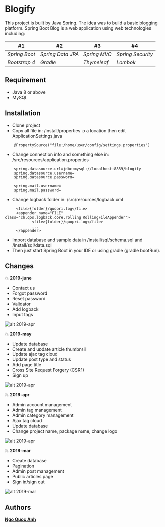 # Blogify

This project is built by Java Spring. The idea was to build a basic blogging platform. Spring Boot Blog is a web application using web technologies including:

| #1 | #2 | #3 | #4 |
| --- | --- |--- |--- |
| *Spring Boot* | *Spring Data JPA* | *Spring MVC*   | *Spring Security* |
| *Bootstrap 4* | *Gradle*          | *Thymeleaf*    | *Lombok*         |

## Requirement
- Java 8 or above
- MySQL

## Installation
- Clone project
- Copy all file in: /install/properties to a location then edit ApplicationSettings.java
```
    @PropertySource("file:/home/user/config/settings.properties")
```
- Change connection info and something else in: /src/resources/application.properties
```
    spring.datasource.url=jdbc:mysql://localhost:8889/blogify
    spring.datasource.username=
    spring.datasource.password=
    
    spring.mail.username=
    spring.mail.password=
```
- Change logback folder in: /src/resources/logback.xml
```
     <file>{folder}/quopri.log</file>
     <appender name="FILE" class="ch.qos.logback.core.rolling.RollingFileAppender">
            <file>{folder}/quopri.log</file>
            ...
     </appender>
```
- Import database and sample data in /install/sql/schema.sql and /install/sql/data.sql
- Then just start Spring Boot in your IDE or using gradle (gradle bootRun).

## Changes
:boom: **2019-june**

- Contact us
- Forgot password
- Reset password
- Validator
- Add logback
- Input tags

![alt 2019-apr](https://3.bp.blogspot.com/-rLl9C3fOURE/XPk-LMkXW0I/AAAAAAAACrw/bCu4VGEc2PYxe-g-p9UC61I9aGp-qOZ5wCPcBGAYYCw/s1600/2019-june.jpg)

:boom: **2019-may**

- Update database
- Create and update article thumbnail
- Update ajax tag cloud
- Update post type and status
- Add page title
- Cross Site Request Forgery (CSRF)
- Sign up

![alt 2019-apr](https://3.bp.blogspot.com/-f9yp4nx4nHI/XPk-LNwU4FI/AAAAAAAACrs/8omlxHNHXTUuhBG7pWifiARD4hXltOmKQCPcBGAYYCw/s1600/2019-may.jpg)

:boom: **2019-apr**

- Admin account management
- Admin tag management
- Admin category management
- Ajax tag cloud
- Update database
- Change project name, package name, change logo

![alt 2019-apr](https://4.bp.blogspot.com/-jAUelk9ZC1M/XL8RvaZnULI/AAAAAAAACo8/xo2gKP0F-z0pWw5vlK4HhcyRhL_itjPcwCPcBGAYYCw/s1600/2019-apr.png)

:boom: **2019-mar**

- Create database
- Pagination
- Admin post management
- Public articles page
- Sign in/sign out

![alt 2019-mar](https://3.bp.blogspot.com/-Mrg0DOmSmQI/XKIgRMa8H6I/AAAAAAAACnE/hS2rYjwFvkAtGT8loVi6TS5dmN0PD0DbACLcBGAs/s1600/2019-mar.png)

## Authors

**[Ngo Quoc Anh](https://github.com/ngoquocanh)**
